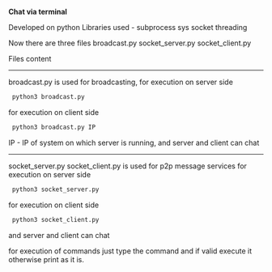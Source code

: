 **Chat via terminal**

Developed on python 
Libraries used -
subprocess
sys
socket
threading

Now there are three files
broadcast.py 
socket_server.py
socket_client.py

Files content

---
broadcast.py is used for broadcasting, 
for execution on server side
```html
 python3 broadcast.py
```
for execution on client side
```html
 python3 broadcast.py IP
```
IP - IP of system on which server is running,
and server and client can chat

---
socket_server.py socket_client.py is used for p2p message services 
for execution on server side
```html
 python3 socket_server.py
```
for execution on client side
```html
 python3 socket_client.py
```
and server and client can chat 

for execution of commands 
just type the command and if valid execute it otherwise print as it is. 
